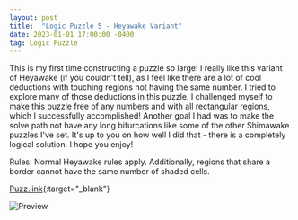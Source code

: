 ```yaml
---
layout: post
title:  "Logic Puzzle 5 - Heyawake Variant"
date: 2023-01-01 17:00:00 -0400
tag: Logic Puzzle
---
```

This is my first time constructing a puzzle so large! I really like this variant of Heyawake (if you couldn't tell), as I feel like there are a lot of cool deductions with touching regions not having the same number. I tried to explore many of those deductions in this puzzle. I challenged myself to make this puzzle free of any numbers and with all rectangular regions, which I successfully accomplished! Another goal I had was to make the solve path not have any long bifurcations like some of the other Shimawake puzzles I've set. It's up to you on how well I did that - there is a completely logical solution. I hope you enjoy!

Rules: Normal Heyawake rules apply. Additionally, regions that share a border cannot have the same number of shaded cells.

[Puzz.link](https://puzz.link/p?heyawake/v:/25/25/dc618qocii5p0kkbm192ndoi59bi1ain40o5ea9gb4kp2e99isp8b5pigngjp9117ii38ma46nck8de9dgqspd9rpiqrnj7h7e6f2escr4t8pm9ahha2ig0k003v0v3vvv01o00vofv007ofvs0000vv11v007g0vvo1g1s7vu00006vsfvvs04003vrvv0f000scs3v3g3vv1t000s0s7vs3s0001s3u060413o1svsvvv0zzzzzzq){:target="_blank"}

![Preview](https://puzz.link/pv?frame=5&heyawake/v:/25/25/dc618qocii5p0kkbm192ndoi59bi1ain40o5ea9gb4kp2e99isp8b5pigngjp9117ii38ma46nck8de9dgqspd9rpiqrnj7h7e6f2escr4t8pm9ahha2ig0k003v0v3vvv01o00vofv007ofvs0000vv11v007g0vvo1g1s7vu00006vsfvvs04003vrvv0f000scs3v3g3vv1t000s0s7vs3s0001s3u060413o1svsvvv0zzzzzzq)